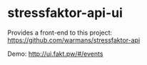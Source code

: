 # stressfaktor-api-ui

Provides a front-end to this project: https://github.com/warmans/stressfaktor-api

Demo: http://ui.fakt.pw/#/events
